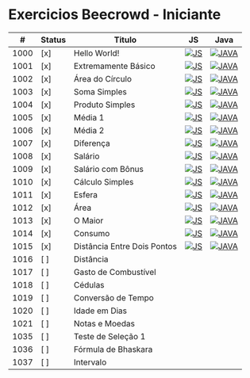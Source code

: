 # Exercicios Beecrowd - Iniciante

|   #   | Status | Titulo                       | JS | Java
| --    |  ----  | ---------------------------- | --------- | ---|
| 1000  |  [x]   | Hello World!                 | [![JS](https://skillicons.dev/icons?i=js)](https://github.com/lpn-leandro/beecrowd/blob/main/iniciante/1000/javascript/1000.js) | [![JAVA](https://skillicons.dev/icons?i=java)](https://github.com/lpn-leandro/beecrowd/blob/main/iniciante/1000/java/Main.java)|
| 1001  |  [x]   | Extremamente Básico          | [![JS](https://skillicons.dev/icons?i=js)](https://github.com/lpn-leandro/beecrowd/blob/main/iniciante/1001/javascript/1001.js)| [![JAVA](https://skillicons.dev/icons?i=java)](https://github.com/lpn-leandro/beecrowd/blob/main/iniciante/1001/java/Main.java)|
| 1002  |  [x]   | Área do Círculo              | [![JS](https://skillicons.dev/icons?i=js)](https://github.com/lpn-leandro/beecrowd/blob/main/iniciante/1002/javascript/1002.js)| [![JAVA](https://skillicons.dev/icons?i=java)](https://github.com/lpn-leandro/beecrowd/blob/main/iniciante/1002/java/Main.java)|
| 1003  |  [x]   | Soma Simples                 | [![JS](https://skillicons.dev/icons?i=js)](https://github.com/lpn-leandro/beecrowd/blob/main/iniciante/1003/javascript/1003.js)| [![JAVA](https://skillicons.dev/icons?i=java)](https://github.com/lpn-leandro/beecrowd/blob/main/iniciante/1003/java/Main.java)|
| 1004  |  [x]   | Produto Simples              | [![JS](https://skillicons.dev/icons?i=js)](https://github.com/lpn-leandro/beecrowd/blob/main/iniciante/1004/javascript/1004.js)|[![JAVA](https://skillicons.dev/icons?i=java)](https://https://github.com/lpn-leandro/beecrowd/blob/main/iniciante/1004/java/Main.java)|
| 1005  |  [x]   | Média 1                      | [![JS](https://skillicons.dev/icons?i=js)](https://github.com/lpn-leandro/beecrowd/blob/main/iniciante/1005/javascript/1005.js)|[![JAVA](https://skillicons.dev/icons?i=java)](https://https://github.com/lpn-leandro/beecrowd/blob/main/iniciante/1005/java/Main.java)|
| 1006  |  [x]   | Média 2                      | [![JS](https://skillicons.dev/icons?i=js)](https://github.com/lpn-leandro/beecrowd/blob/main/iniciante/1006/javascript/1006.js)|[![JAVA](https://skillicons.dev/icons?i=java)](https://https://github.com/lpn-leandro/beecrowd/blob/main/iniciante/1006/java/Main.java)|
| 1007  |  [x]   | 	Diferença                   | [![JS](https://skillicons.dev/icons?i=js)](https://github.com/lpn-leandro/beecrowd/blob/main/iniciante/1007/javascript/1007.js)|[![JAVA](https://skillicons.dev/icons?i=java)](https://https://github.com/lpn-leandro/beecrowd/blob/main/iniciante/1007/java/Main.java)|
| 1008  |  [x]   | Salário                      | [![JS](https://skillicons.dev/icons?i=js)](https://github.com/lpn-leandro/beecrowd/blob/main/iniciante/1008/javascript/1008.js)|[![JAVA](https://skillicons.dev/icons?i=java)](https://https://github.com/lpn-leandro/beecrowd/blob/main/iniciante/1008/java/Main.java)|
| 1009  |  [x]   | Salário com Bônus            | [![JS](https://skillicons.dev/icons?i=js)](https://github.com/lpn-leandro/beecrowd/blob/main/iniciante/1009/javascript/1009.js)|[![JAVA](https://skillicons.dev/icons?i=java)](https://https://github.com/lpn-leandro/beecrowd/blob/main/iniciante/1009/java/Main.java)|
| 1010  |  [x]   | Cálculo Simples              | [![JS](https://skillicons.dev/icons?i=js)](https://github.com/lpn-leandro/beecrowd/blob/main/iniciante/1010/javascript/1010.js)|[![JAVA](https://skillicons.dev/icons?i=java)](https://https://github.com/lpn-leandro/beecrowd/blob/main/iniciante/1010/java/Main.java)|
| 1011  |  [x]   | Esfera                       | [![JS](https://skillicons.dev/icons?i=js)](https://github.com/lpn-leandro/beecrowd/blob/main/iniciante/1011/javascript/1011.js)|[![JAVA](https://skillicons.dev/icons?i=java)](https://https://github.com/lpn-leandro/beecrowd/blob/main/iniciante/1011/java/Main.java)|
| 1012  |  [x]   | Área                         | [![JS](https://skillicons.dev/icons?i=js)](https://github.com/lpn-leandro/beecrowd/blob/main/iniciante/1012/javascript/1012.js)|[![JAVA](https://skillicons.dev/icons?i=java)](https://https://github.com/lpn-leandro/beecrowd/blob/main/iniciante/1012/java/Main.java)|
| 1013  |  [x]   | O Maior                      | [![JS](https://skillicons.dev/icons?i=js)](https://github.com/lpn-leandro/beecrowd/blob/main/iniciante/1013/javascript/1013.js)|[![JAVA](https://skillicons.dev/icons?i=java)](https://https://github.com/lpn-leandro/beecrowd/blob/main/iniciante/1013/java/Main.java)|
| 1014  |  [x]   | Consumo                      | [![JS](https://skillicons.dev/icons?i=js)](https://github.com/lpn-leandro/beecrowd/blob/main/iniciante/1014/javascript/1014.js)|[![JAVA](https://skillicons.dev/icons?i=java)](https://https://github.com/lpn-leandro/beecrowd/blob/main/iniciante/1014/java/Main.java)|
| 1015  |  [x]   | 	Distância Entre Dois Pontos | [![JS](https://skillicons.dev/icons?i=js)](https://github.com/lpn-leandro/beecrowd/blob/main/iniciante/1015/javascript/1014.js)|[![JAVA](https://skillicons.dev/icons?i=java)](https://https://github.com/lpn-leandro/beecrowd/blob/main/iniciante/1015/java/Main.java)|
| 1016  |  [ ]   | Distância                    |   |   |
| 1017  |  [ ]   | Gasto de Combustível         |   |   |
| 1018  |  [ ]   | Cédulas                      |   |   |
| 1019  |  [ ]   | Conversão de Tempo           |   |   |
| 1020  |  [ ]   | 	Idade em Dias               |   |   |
| 1021  |  [ ]   | Notas e Moedas               |   |   |
| 1035  |  [ ]   | Teste de Seleção 1           |   |   |
| 1036  |  [ ]   | Fórmula de Bhaskara          |   |   |
| 1037  |  [ ]   | Intervalo                    |   |   |
